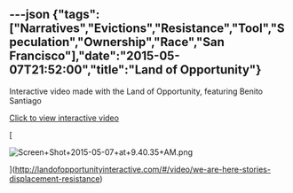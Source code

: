 ---json
{"tags":["Narratives","Evictions","Resistance","Tool","Speculation","Ownership","Race","San Francisco"],"date":"2015-05-07T21:52:00","title":"Land of Opportunity"}
---

Interactive video made with the Land of Opportunity, featuring Benito Santiago

[Click to view interactive video](http://landofopportunityinteractive.com/#/video/we-are-here-stories-displacement-resistance)

[

![Screen+Shot+2015-05-07+at+9.40.35+AM.png](/assets/uploads/Screen%2BShot%2B2015-05-07%2Bat%2B9.40.35%2BAM.png)

](http://landofopportunityinteractive.com/#/video/we-are-here-stories-displacement-resistance)